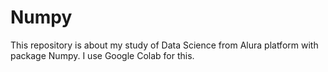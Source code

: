# Numpy
This repository is about my study of Data Science from Alura platform with package Numpy.
I use Google Colab for this.
